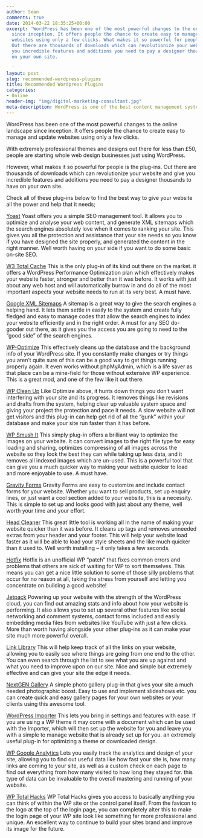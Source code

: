 ```yaml
---
author: Sean
comments: true
date: 2014-03-22 18:35:25+00:00
excerpt: 'WordPress has been one of the most powerful changes to the online landscape
  since inception. It offers people the chance to create easy to manage and update
  websites using only a few clicks. What makes it so powerful for people is the plug-ins.
  Out there are thousands of downloads which can revolutionize your website and give
  you incredible features and additions you need to pay a designer thousands to have
  on your own site.

  '
layout: post
slug: recommended-wordpress-plugins
title: Recommended Wordpress Plugins
categories:
- Online
header-img: "img/digital-marketing-consultant.jpg"
meta-description: WordPress is one of the best content management systems, but what makes it so powerful are the plugins. Here is my list of recommended Wordpress plugins.
---
```


WordPress has been one of the most powerful changes to the online landscape since inception. It offers people the chance to create easy to manage and update websites using only a few clicks.

With extremely professional themes and designs out there for less than £50, people are starting whole web design businesses just using WordPress.

However, what makes it so powerful for people is the plug-ins. Out there are thousands of downloads which can revolutionize your website and give you incredible features and additions you need to pay a designer thousands to have on your own site.

Check all of these plug-ins below to find the best way to give your website all the power and help that it needs;

[Yoast](http://wordpress.org/plugins/wordpress-seo/)
Yoast offers you a simple SEO management tool. It allows you to optimize and analyse your web content, and generate XML sitemaps which the search engines absolutely love when it comes to ranking your site. This gives you all the protection and assistance that your site needs so you know if you have designed the site properly, and generated the content in the right manner. Well worth having on your side if you want to do some basic on-site SEO.

[W3 Total Cache](https://wordpress.org/plugins/w3-total-cache/)
This is the only plug-in of its kind out there on the market. it offers a WordPress Performance Optimization plan which effectively makes your website faster, stronger and better than it was before. It works with just about any web host and will automatically burrow in and do all of the most important aspects your website needs to run at its very best. A must have.

[Google XML Sitemaps](https://wordpress.org/plugins/google-sitemap-generator/)
A sitemap is a great way to give the search engines a helping hand. It lets them settle in easily to the system and create fully fledged and easy to manage codes that allow the search engines to index your website efficiently and in the right order. A must for any SEO do-gooder out there, as it gives you the access you are going to need to the “good side” of the search engines.

[WP-Optimize](https://wordpress.org/plugins/wp-optimize/)
This effectively cleans up the database and the background info of your WordPress site. If you constantly make changes or try things you aren’t quite sure of this can be a good way to get things running properly again. It even works without phpMyAdmin, which is a life saver as that place can be a mine-field for those without extensive WP experience. This is a great mod, and one of the few like it out there.

[WP Clean Up](http://wordpress.org/plugins/wp-clean-up/)
Like Optimize above, it hunts down things you don’t want interfering with your site and its progress. It removes things like revisions and drafts from the system, helping clear up valuable system space and giving your project the protection and pace it needs. A slow website will not get visitors and this plug-in can help get rid of all the “gunk” within your database and make your site run faster than it has before.

[WP Smush It](https://wordpress.org/plugins/wp-smushit/)
This simply plug-in offers a brilliant way to optimize the images on your website. It can convert images to the right file type for easy loading and sharing, optimizes compressing of all images across the website so they look the best they can while taking up less data, and it removes all indexed images which are un-used. This is a powerful tool that can give you a much quicker way to making your website quicker to load and more enjoyable to use. A must have.

[Gravity Forms](http://www.gravityforms.com/)
Gravity Forms are easy to customize and include contact forms for your website. Whether you want to sell products, set up enquiry lines, or just want a cool section added to your website, this is a necessity. This is simple to set up and looks good with just about any theme, well worth your time and your effort.

[Head Cleaner](http://wordpress.org/plugins/head-cleaner/)
This great little tool is working all in the name of making your website quicker than it was before. It cleans up tags and removes unneeded extras from your header and your footer. This will help your website load faster as it will be able to load your style sheets and the like much quicker than it used to. Well worth installing – it only takes a few seconds.

[Hotfix](http://wordpress.org/plugins/hotfix/)
Hotfix is an unofficial WP “patch” that fixes common errors and problems that others are sick of waiting for WP to sort themselves. This means you can get a nice little solution to some of those silly problems that occur for no reason at all, taking the stress from yourself and letting you concentrate on building a good website!

[Jetpack](http://wordpress.org/plugins/jetpack/)
Powering up your website with the strength of the WordPress cloud, you can find out amazing stats and info about how your website is performing. It also allows you to set up several other features like social networking and comment systems, contact forms included and easily embedding media files from websites like YouTube with just a few clicks. More than worth having alongside your other plug-ins as it can make your site much more powerful overall.

[Link Library](http://wordpress.org/plugins/link-library/)
This will help keep track of all the links on your website, allowing you to easily see where things are going from one end to the other. You can even search through the list to see what you are up against and what you need to improve upon on our site. Nice and simple but extremely effective and can give your site the edge it needs.

[NextGEN Gallery](http://wordpress.org/plugins/nextgen-gallery/)
A simple photo gallery plug-in that gives your site a much needed photographic boost. Easy to use and implement slideshows etc. you can create quick and easy gallery pages for your own websites or your clients using this awesome tool.

[WordPress Importer](http://wordpress.org/plugins/wordpress-importer/)
This lets you bring in settings and features with ease. If you are using a WP theme it may come with a document which can be used with the Importer, which will then set up the website for you and leave you with a simple to manage website that is already set up for you. an extremely useful plug-in for optimizing a theme or downloaded design.

[WP Google Analytics](http://wordpress.org/plugins/wp-google-analytics/)
Lets you easily track the analytics and design of your site, allowing you to find out useful data like how fast your site is, how many links are coming to your site, as well as a custom check on each page to find out everything from how many visited to how long they stayed for. this type of data can be invaluable to the overall mastering and running of your website.

[WP Total Hacks](http://wordpress.org/plugins/wp-total-hacks/)
WP Total Hacks gives you access to basically anything you can think of within the WP site or the control panel itself. From the favicon to the logo at the top of the login page, you can completely alter this to make the login page of your WP site look like something far more professional and unique. An excellent way to continue to build your sites brand and improve its image for the future.
